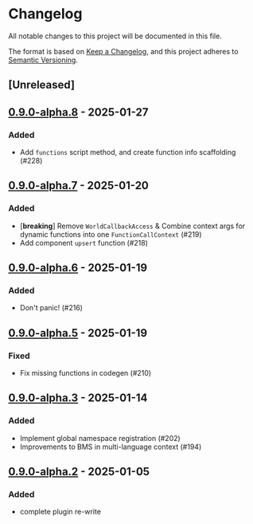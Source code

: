 # Changelog

All notable changes to this project will be documented in this file.

The format is based on [Keep a Changelog](https://keepachangelog.com/en/1.0.0/),
and this project adheres to [Semantic Versioning](https://semver.org/spec/v2.0.0.html).

## [Unreleased]

## [0.9.0-alpha.8](https://github.com/makspll/bevy_mod_scripting/compare/bevy_mod_scripting_functions-v0.9.0-alpha.7...bevy_mod_scripting_functions-v0.9.0-alpha.8) - 2025-01-27

### Added

- Add `functions` script method, and create function info scaffolding (#228)

## [0.9.0-alpha.7](https://github.com/makspll/bevy_mod_scripting/compare/bevy_mod_scripting_functions-v0.9.0-alpha.6...bevy_mod_scripting_functions-v0.9.0-alpha.7) - 2025-01-20

### Added

- [**breaking**] Remove `WorldCallbackAccess` & Combine context args for dynamic functions into one `FunctionCallContext` (#219)
- Add component `upsert` function (#218)

## [0.9.0-alpha.6](https://github.com/makspll/bevy_mod_scripting/compare/bevy_mod_scripting_functions-v0.9.0-alpha.5...bevy_mod_scripting_functions-v0.9.0-alpha.6) - 2025-01-19

### Added

- Don't panic! (#216)

## [0.9.0-alpha.5](https://github.com/makspll/bevy_mod_scripting/compare/bevy_mod_scripting_functions-v0.9.0-alpha.4...bevy_mod_scripting_functions-v0.9.0-alpha.5) - 2025-01-19

### Fixed

- Fix missing functions in codegen (#210)

## [0.9.0-alpha.3](https://github.com/makspll/bevy_mod_scripting/compare/bevy_mod_scripting_functions-v0.9.0-alpha.2...bevy_mod_scripting_functions-v0.9.0-alpha.3) - 2025-01-14

### Added

- Implement global namespace registration (#202)
- Improvements to BMS in multi-language context (#194)

## [0.9.0-alpha.2](https://github.com/makspll/bevy_mod_scripting/compare/bevy_mod_scripting_functions-v0.9.0-alpha.1...bevy_mod_scripting_functions-v0.9.0-alpha.2) - 2025-01-05

### Added

- complete plugin re-write

